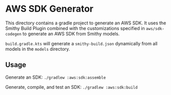 # AWS SDK Generator

This directory contains a gradle project to generate an AWS SDK. It uses the Smithy Build Plugin combined with the customizations specified in `aws/sdk-codegen` to generate an AWS SDK from Smithy models.

`build.gradle.kts` will generate a `smithy-build.json` dynamically from all models in the `models` directory.

## Usage

Generate an SDK:
`./gradlew :aws:sdk:assemble`

Generate, compile, and test an SDK:
`./gradlew :aws:sdk:build`
